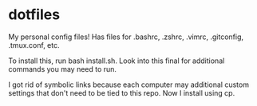 # dotfiles
My personal config files!
Has files for .bashrc, .zshrc, .vimrc, .gitconfig, .tmux.conf, etc.



To install this, run bash install.sh.
Look into this final for additional commands you may need to run.

I got rid of symbolic links because each computer may additional custom settings that don't need to be tied to this repo.
Now I install using cp.
